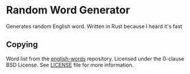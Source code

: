 # Random Word Generator

Generates random English word. Written in Rust because I heard it's fast

## Copying

Word list from the [english-words] repository. Licensed under the 0-clause BSD
License. See [LICENSE] file for more information.

[english-words]: https://github.com/dwyl/english-words
[LICENSE]: ./LICENSE
